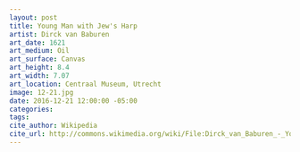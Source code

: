 ```yaml
---
layout: post
title: Young Man with Jew's Harp
artist: Dirck van Baburen
art_date: 1621
art_medium: Oil
art_surface: Canvas
art_height: 8.4
art_width: 7.07
art_location: Centraal Museum, Utrecht
image: 12-21.jpg
date: 2016-12-21 12:00:00 -05:00
categories:
tags:
cite_author: Wikipedia
cite_url: http://commons.wikimedia.org/wiki/File:Dirck_van_Baburen_-_Young_man_with_jew%27s_harp_-_Google_Art_Project.jpg
---
```

